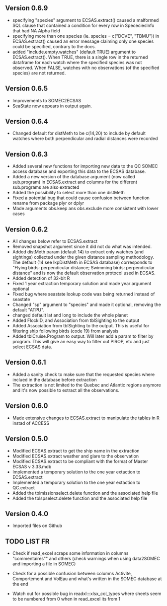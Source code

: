 ## Version 0.6.9 
- specifying "species" argument to ECSAS.extract() caused a malformed SQL clause that
contained a condition for every row in SpececiesInfo that had NA Alpha field
- specifying more than one species (ie. species = c("DOVE", "TBMU")) in ECSAS.extract() caused an
error message claiming only one species could be specified, contrary to the
docs.
- added "include.empty.watches" (default TRUE) argument to ECSAS.extract(). When TRUE,
there is a single row in the returned dataframe for each watch where the
specified species was not observed. When FALSE, watches with no observations
(of the specified species) are not returned.



## Version 0.6.5
* Improvements to SOMEC2ECSAS
* SeaState now appears in output again.

## Version 0.6.4
* Changed default for distMeth to be c(14,20) to include by default watches where both perpendicular and radial distances were recorded 


## Version 0.6.3
* Added several new functions for importing new data to the QC SOMEC access database and exporting this data to the ECSAS database. 
* Added a new version of the database argument (now called sub.program) in ECSAS.extract and columns for the different sub.programs are also extracted
* Added the possibility to select more than one distMeth
* Fixed a potential bug that could cause confusion between function rename from package plyr or dplyr
* Made arguments obs.keep ans obs.exclude more consistent with lower cases

## Version 0.6.2
* All changes below refer to ECSAS.extract
* Removed snapshot argument since it did not do what was intended.
* Added distMeth param (default 14) to extract only watches (and sightings) collected under the given distance sampling
 methodology. The default (14 see lkpDistMeth in ECSAS database) corresponds to "Flying birds: perpendicular distance;
 Swimming birds: perpendicular distance" and is now the default observation protocol used in ECSAS.
* Added detection of 32-bit R
* Fixed 1 year extraction temporary solution and made year argument optional
* Fixed bug where seastate lookup code was being returned instead of seastate
* Changed "sp" argument to "species" and made it optional, removing the default "ATPU".
* changed default lat and long to include the whole planet
* Added FlockID, and Association from tblSighting to the output
* Added Association from tblSighting to the output. This is useful for filtering ship following birds (code 19) from analysis
* Added tblCruise.Program to output. Will later add a param to filter by program. This will give an easy way to filter
 out PIROP, etc and just select ECSAS data.

## Version 0.6.1
* Added a sanity check to make sure that the requested species where inclued in the database before extraction
* The extraction is not limited to the Quebec and Atlantic regions anymore and it's now possible to extract all the observations. 

## Version 0.6.0
* Made extensive changes to ECSAS.extract to manipulate the tables in R instad of ACCESS

## Version 0.5.0
* Modified ECSAS.extract to get the ship name in the extraction
* Modified ECSAS.extract weather and glare to the observation
* Modified ECSAS.extract to be compliant with the format of Master ECSAS v 3.33.mdb
* Implemented a temporary solution to the one year extaction to ECSAS.extract
* Implemented a temporary solution to the one year extaction to QC.extract
* Added the tblmissionselect.delete function and the associated help file
* Added the tblspselect.delete function and the associated help file

## Version 0.4.0
* Imported files on Github

## TODO LIST FR

- Check if read_excel scraps some information in columns "commentaires"" and others (check warnings when using data2SOMEC and importing a file in SOMEC)

- Check for a possible confusion between columns Activite, Comportement and VolEau and what's written in the SOMEC database at the end

- Watch out for possible bug in readxl:::xlsx_col_types where sheets seem to be numbered from 0 when in read_excel its from 1
